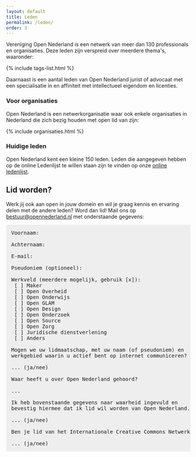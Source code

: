 ```yaml
---
layout: default
title: Leden
permalink: /leden/
order: 3
---
```

Vereniging Open Nederland is een netwerk van meer dan 130 professionals en organisaties. Deze leden zijn verspreid over meerdere thema's, waaronder:

{% include tags-list.html %}

Daarnaast is een aantal leden van Open Nederland jurist of advocaat met een specialisatie in en affiniteit met intellectueel eigendom en licenties.

### Voor organisaties

Open Nederland is een netwerkorganisatie waar ook enkele organisaties in Nederland die zich bezig houden met open lid van zijn:

{% include organisaties.html %}

### Huidige leden

Open Nederland kent een kleine 150 leden. Leden die aangegeven hebben op de online Ledenlijst te willen staan zijn te vinden op onze [online ledenlijst](/leden/personen).

## Lid worden?

Werk jij ook aan open in jouw domein en wil je graag kennis en ervaring delen met de andere leden? Word dan lid! Mail ons op [bestuur@opennederland.nl](mailto:bestuur@opennederland.nl) met onderstaande gegevens:

<pre style="background: #eee; padding: 1em">
Voornaam: 

Achternaam: 

E-mail: 

Pseudoniem (optioneel): 

Werkveld (meerdere mogelijk, gebruik [x]): 
 [ ] Maker
 [ ] Open Overheid
 [ ] Open Onderwijs
 [ ] Open GLAM
 [ ] Open Design
 [ ] Open Onderzoek
 [ ] Open Source
 [ ] Open Zorg
 [ ] Juridische dienstverlening
 [ ] Anders

Mogen we uw lidmaatschap, met uw naam (of pseudoniem) en
werkgebied waarin u actief bent op internet communiceren?

... (ja/nee)

Waar heeft u over Open Nederland gehoord?

...

Ik heb bovenstaande gegevens naar waarheid ingevuld en
bevestig hiermee dat ik lid wil worden van Open Nederland.

... (ja/nee)

Ben je lid van het Internationale Creative Commons Netwerk:

... (ja/nee)
</pre>
